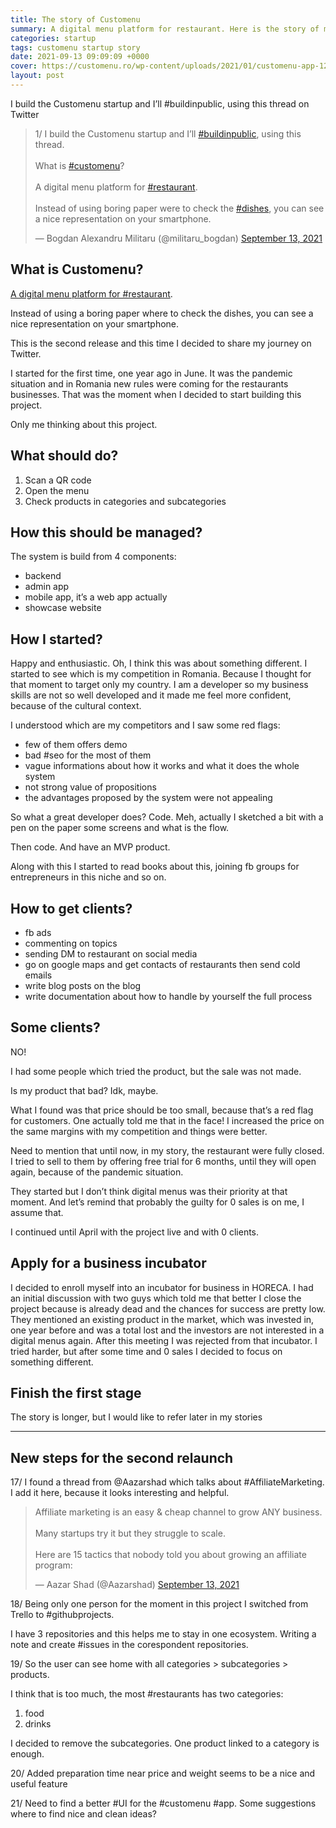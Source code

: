 ```yaml
---
title: The story of Customenu
summary: A digital menu platform for restaurant. Here is the story of my new, but old, startup.
categories: startup
tags: customenu startup story
date: 2021-09-13 09:09:09 +0000
cover: https://customenu.ro/wp-content/uploads/2021/01/customenu-app-1200x867.png
layout: post
---
```


I build the Customenu startup and I’ll #buildinpublic, using this thread on Twitter

<blockquote class="twitter-tweet"><p lang="en" dir="ltr">1/ I build the Customenu startup and I’ll <a href="https://twitter.com/hashtag/buildinpublic?src=hash&amp;ref_src=twsrc%5Etfw">#buildinpublic</a>, using this thread.<br><br>What is <a href="https://twitter.com/hashtag/customenu?src=hash&amp;ref_src=twsrc%5Etfw">#customenu</a>?<br><br>A digital menu platform for <a href="https://twitter.com/hashtag/restaurant?src=hash&amp;ref_src=twsrc%5Etfw">#restaurant</a>.<br><br>Instead of using boring paper were to check the <a href="https://twitter.com/hashtag/dishes?src=hash&amp;ref_src=twsrc%5Etfw">#dishes</a>, you can see a nice representation on your smartphone.</p>&mdash; Bogdan Alexandru Militaru (@militaru_bogdan) <a href="https://twitter.com/militaru_bogdan/status/1437300649822150656?ref_src=twsrc%5Etfw">September 13, 2021</a></blockquote> <script async src="https://platform.twitter.com/widgets.js" charset="utf-8"></script>

## What is Customenu?

[A digital menu platform for #restaurant](https://customenu.ro/en).

Instead of using a boring paper where to check the dishes, you can see a nice representation on your smartphone.

This is the second release and this time I decided to share my journey on Twitter. 

I started for the first time, one year ago in June. It was the pandemic situation and in Romania new rules were coming for the restaurants businesses. That was the moment when I decided to start building this project.

Only me thinking about this project.

## What should do?

1. Scan a QR code
2. Open the menu
3. Check products in categories and subcategories

## How this should be managed?

The system is build from 4 components:
- backend
- admin app
- mobile app, it’s a web app actually
- showcase website 

## How I started?

Happy and enthusiastic. Oh, I think this was about something different. I started to see which is my competition in Romania. Because I thought for that moment to target only my country. I am a developer so my business skills are not so well developed and it made me feel more confident, because of the cultural context.

I understood which are my competitors and I saw some red flags:

- few of them offers demo
- bad #seo for the most of them
- vague informations about how it works and what it does the whole system
- not strong value of propositions
- the advantages proposed by the system were not appealing

So what a great developer does?
Code. Meh, actually I sketched a bit with a pen on the paper some screens and what is the flow.

Then code. And have an MVP product.

Along with this I started to read books about this, joining fb groups for entrepreneurs in this niche and so on.

## How to get clients?

- fb ads
- commenting on topics
- sending DM to restaurant on social media
- go on google maps and get contacts of restaurants then send cold emails
- write blog posts on the blog
- write documentation about how to handle by yourself the full process

## Some clients?

NO! 

I had some people which tried the product, but the sale was not made.

Is my product that bad? Idk, maybe.

What I found was that price should be too small, because that’s a red flag for customers. One actually told me that in the face! I increased the price on the same margins with my competition and things were better.

Need to mention that until now, in my story, the restaurant were fully closed. I tried to sell to them by offering free trial for 6 months, until they will open again, because of the pandemic situation.

They started but I don’t think digital menus was their priority at that moment. And let’s remind that probably the guilty for 0 sales is on me, I assume that.

I continued until April with the project live and with 0 clients. 

## Apply for a business incubator

I decided to enroll myself into an incubator for business in HORECA. I had an initial discussion with two guys which told me that better I close the project because is already dead and the chances for success are pretty low. They mentioned an existing product in the market, which was invested in, one year before and was a total lost and the investors are not interested in a digital menus again. After this meeting I was rejected from that incubator. I tried harder, but after some time and 0 sales I decided to focus on something different.

## Finish the first stage

The story is longer, but I would like to refer later in my stories 

<hr>

## New steps for the second relaunch

17/ I found a thread from @Aazarshad which talks about #AffiliateMarketing. I add it here, because it looks interesting and helpful.

<blockquote class="twitter-tweet"><p lang="en" dir="ltr">Affiliate marketing is an easy &amp; cheap channel to grow ANY business.<br><br>Many startups try it but they struggle to scale.<br><br>Here are 15 tactics that nobody told you about growing an affiliate program:</p>&mdash; Aazar Shad (@Aazarshad) <a href="https://twitter.com/Aazarshad/status/1437400686321307652?ref_src=twsrc%5Etfw">September 13, 2021</a></blockquote> <script async src="https://platform.twitter.com/widgets.js" charset="utf-8"></script>

18/ Being only one person for the moment in this project I switched from Trello to #githubprojects. 

I have 3 repositories and this helps me to stay in one ecosystem. Writing a note and create #issues in the corespondent repositories.

19/ So the user can see home with all categories > subcategories > products.

I think that is too much, the most #restaurants has two categories:
1. food
2. drinks

I decided to remove the subcategories. One product linked to a category is enough.

20/ Added preparation time near price and weight seems to be a nice and useful feature

21/ Need to find a better #UI for the #customenu #app. Some suggestions where to find nice and clean ideas?
